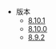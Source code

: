 - 版本
    - [8.10.1](8.10.1/README.md)
    - [8.10.0](8.10.0/README.md)
    - [8.9.2](8.9.2/README.md)
